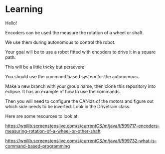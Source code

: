 # Learning

Hello!

Encoders can be used the measure the rotation of a wheel or shaft.

We use them during autonomous to control the robot.

Your goal will be to use a robot fitted with encoders to drive it in a square path.

This will be a little tricky but persevere!

You should use the command based system for the autonomous.

Make a new branch with your group name, then clone this repository into eclipse. It has an example of how to use the commands.

Then you will need to configure the CANids of the motors and figure out which side needs to be inverted. Look in the Drivetrain class.

Here are some resources to look at:

https://wpilib.screenstepslive.com/s/currentCS/m/java/l/599717-encoders-measuring-rotation-of-a-wheel-or-other-shaft

https://wpilib.screenstepslive.com/s/currentCS/m/java/l/599732-what-is-command-based-programming
